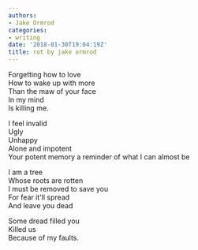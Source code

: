 ```yaml
---
authors:
- Jake Ormrod
categories:
- writing
date: '2018-01-30T19:04:19Z'
title: rot by jake ormrod
---
```

Forgetting how to love  
How to wake up with more  
Than the maw of your face  
In my mind  
Is killing me.  

I feel invalid  
Ugly  
Unhappy  
Alone and impotent  
Your potent memory a reminder of what I can almost be  

I am a tree  
Whose roots are rotten  
I must be removed to save you  
For fear it'll spread  
And leave you dead  

Some dread filled you  
Killed us  
Because of my faults.  